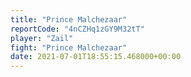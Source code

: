 ```yaml
---
title: "Prince Malchezaar"
reportCode: "4nCZHq1zGY9M32tT"
player: "Zail"
fight: "Prince Malchezaar"
date: 2021-07-01T18:55:15.468000+00:00
---
```

